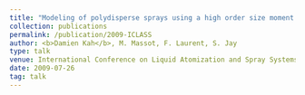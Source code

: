 ```yaml
---
title: "Modeling of polydisperse sprays using a high order size moment method for the numerical simulation of advection and evaporation"
collection: publications
permalink: /publication/2009-ICLASS
author: <b>Damien Kah</b>, M. Massot, F. Laurent, S. Jay
type: talk
venue: International Conference on Liquid Atomization and Spray Systems 
date: 2009-07-26
tag: talk
---
```


<br>
<br>

